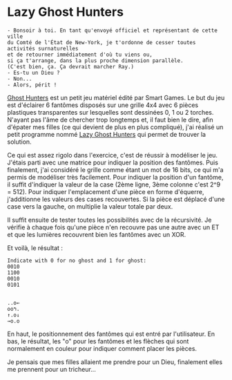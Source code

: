 Lazy Ghost Hunters
==================

```
- Bonsoir à toi. En tant qu'envoyé officiel et représentant de cette ville
du Comté de l'État de New-York, je t'ordonne de cesser toutes activités surnaturelles
et de retourner immédiatement d'où tu viens ou,
si ça t'arrange, dans la plus proche dimension parallèle.
(C'est bien, ça. Ça devrait marcher Ray.)
- Es-tu un Dieu ?
- Non...
- Alors, périt !
```

[Ghost Hunters](https://www.smartgames.eu/uk/one-player-games/ghost-hunters-0) est un petit jeu matériel édité par Smart Games.
Le but du jeu est d'éclairer 6 fantômes disposés sur une grille 4x4 avec 6 pièces plastiques transparentes sur lesquelles sont dessinées 0, 1 ou 2 torches.
N'ayant pas l'âme de chercher trop longtemps et, il faut bien le dire, afin d'épater mes filles (ce qui devient de plus en plus compliqué), j'ai réalisé un petit programme nommé [Lazy Ghost Hunters](https://github.com/matteli/lazy-ghost-hunters) qui permet de trouver la solution.

Ce qui est assez rigolo dans l'exercice, c'est de réussir à modéliser le jeu. J'étais parti avec une matrice pour indiquer la position des fantômes. Puis finalement, j'ai considéré le grille comme étant un mot de 16 bits, ce qui m'a permis de modéliser très facilement.
Pour indiquer la position d'un fantôme, il suffit d'indiquer la valeur de la case (2ème ligne, 3ème colonne c'est 2^9 = 512).
Pour indiquer l'emplacement d'une pièce en forme d'équerre, j'additionne les valeurs des cases recouvertes.
Si la pièce est déplacé d'une case vers la gauche, on multiplie la valeur totale par deux.

Il suffit ensuite de tester toutes les possibilités avec de la récursivité. Je vérifie à chaque fois qu'une pièce n'en recouvre pas une autre avec un ET et que les lumières recouvrent bien les fantômes avec un XOR.

Et voilà, le résultat :

```
Indicate with 0 for no ghost and 1 for ghost:
0010
1100
0010
0101


..o←
oo↰.
↑.o↓
→o.o
```

En haut, le positionnement des fantômes qui est entré par l'utilisateur.
En bas, le résultat, les "o" pour les fantômes et les flèches qui sont normalement en couleur pour indiquer comment placer les pièces.

Je pensais que mes filles allaient me prendre pour un Dieu, finalement elles me prennent pour un tricheur...